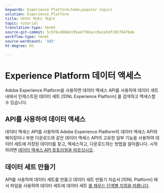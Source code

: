 ```yaml
---
keywords: Experience Platform;home;popular topics
solution: Experience Platform
title: 데이터 액세스 자습서
topic: tutorial
translation-type: tm+mt
source-git-commit: 5c5f6c4868e195aef76bacc0a1e5df3857647bde
workflow-type: tm+mt
source-wordcount: '102'
ht-degree: 0%

---
```



# Experience Platform 데이터 액세스

Adobe Experience Platform을 사용하면 데이터 액세스 API를 사용하여 데이터 세트 내에서 인제스트된 데이터 세트 [!DNL Experience Platform] 를 검색하고 액세스할 수 있습니다.

## API를 사용하여 데이터 액세스

데이터 액세스 API를 사용하여 Adobe Experience Platform의 데이터 액세스 API와 페이징이나 부분 다운로드와 같은 데이터 액세스 API의 고유한 일부 기능을 사용하여 데이터 세트에 저장된 데이터를 찾고, 액세스하고, 다운로드하는 방법을 알아봅니다. 시작하려면 [데이터 액세스 API 튜토리얼을 따르십시오](../data-access/tutorials/dataset-data.md).

## 데이터 세트 만들기

API를 사용하여 데이터 세트를 만들고 데이터 세트 만들기 자습서 [!DNL Platform] 에서 파일을 사용하여 데이터 세트에 데이터 세트 [를 채우는 단계별 지침을 따릅니다](../catalog/datasets/create.md).